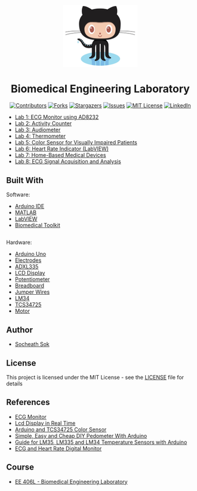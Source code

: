 <!-- Readme Start here -->

<!-- Load logo from readme/logo.jpg -->
<div align="center">
  <img src="readme/logo.jpg" width="200" alt="animated" />
</div>


<!-- Title -->
<h1 align="center" style="border: none">
Biomedical Engineering Laboratory
</h1>


<!-- Shield IO - very nice icons -->
<div align="center">

[![Contributors][contributors_shield]][contributors_url]
[![Forks][forks_shield]][forks_url]
[![Stargazers][stars_shield]][stars_url]
[![Issues][issues_shield]][issues_url]
[![MIT License][license_shield]][license_url]
[![LinkedIn][linkedin_shield]][linkedin_url]

</div>


<!-- Description -->
- [Lab 1: ECG Monitor using AD8232][Lab1]
- [Lab 2: Activity Counter][Lab2]
- [Lab 3: Audiometer][Lab3]
- [Lab 4: Thermometer][Lab4]
- [Lab 5: Color Sensor for Visually Impaired Patients][Lab5]
- [Lab 6: Heart Rate Indicator (LabVIEW)][Lab6]
- [Lab 7: Home-Based Medical Devices][Lab7]
- [Lab 8: ECG Signal Acquisition and Analysis][Lab8]


<!-- Include externals file that you need to run the program -->
<!-- ## Requirements -->



<!-- Include your major tools and frameworks -->
## Built With
Software: 
- [Arduino IDE][Arduino IDE]
- [MATLAB][MATLAB]
- [LabVIEW][LabVIEW]
- [Biomedical Toolkit][Toolkit]
## 
Hardware: 
- [Arduino Uno][Arduino Uno]
- [Electrodes][Electrodes]
- [ADXL335][Accelerometer]
- [LCD Display][LCD]
- [Potentiometer][Resistor]
- [Breadboard][Breadboard]
- [Jumper Wires][Wire]
- [LM34][Thermometer]
- [TCS34725][RGB]
- [Motor][Motor]

<!-- Authors information -->
## Author
- [Socheath Sok][github]


<!-- License -->
## License
This project is licensed under the MIT License - see the [LICENSE][license_url] file for details


<!-- Shoutout to other projects, plugin, or minor tools -->
 ## References
- [ECG Monitor][ECG Monitor]
- [Lcd Display in Real Time][Lcd Display in Real Time]
- [Arduino and TCS34725 Color Sensor][Arduino and TCS34725 Color Sensor]
- [Simple, Easy and Cheap DIY Pedometer With Arduino][Pedo]
- [Guide for LM35, LM335 and LM34 Temperature Sensors with Arduino][temperature]
- [ECG and Heart Rate Digital Monitor][Monitor]


<!-- Course -->
## Course
- [EE 406L - Biomedical Engineering Laboratory][course]


<!-- References -->
<!-- Shield Icons-->
[contributors_shield]: https://img.shields.io/github/contributors/SocheathSok/Automatic-Maze-Navigation-System.svg?style=for-the-badge
[forks_shield]: https://img.shields.io/github/forks/SocheathSok/Automatic-Maze-Navigation-System.svg?style=for-the-badge
[stars_shield]: https://img.shields.io/github/stars/SocheathSok/Automatic-Maze-Navigation-System.svg?style=for-the-badge
[issues_shield]: https://img.shields.io/github/issues/SocheathSok/Automatic-Maze-Navigation-System.svg?style=for-the-badge
[license_shield]: https://img.shields.io/github/license/SocheathSok/Automatic-Maze-Navigation-System.svg?style=for-the-badge
[linkedin_shield]: https://img.shields.io/badge/-LinkedIn-black.svg?style=for-the-badge&logo=linkedin&colorB=555

<!-- Shield URLs -->
[contributors_url]: https://github.com/SocheathSok/Automatic-Maze-Navigation-System/graphs/contributors
[forks_url]: https://github.com/SocheathSok/Automatic-Maze-Navigation-System/network/members
[stars_url]: https://github.com/SocheathSok/Automatic-Maze-Navigation-System/stargazers
[issues_url]: https://github.com/SocheathSok/Automatic-Maze-Navigation-System/issues
[license_url]: https://github.com/SocheathSok/Automatic-Maze-Navigation-System/blob/master/LICENSE
[linkedin_url]: https://www.linkedin.com/in/socheath-sok-010822240/

<!-- Other URLs -->
[github]: https://github.com/socheathsok
[course]: http://catalog.csulb.edu/preview_course_nopop.php?catoid=6&coid=55355
[Lab1]: https://github.com/SocheathSok/Biomedical-Engineering-Lab/tree/main/Lab%201
[Lab2]: https://github.com/SocheathSok/Biomedical-Engineering-Lab/tree/main/Lab%202
[Lab3]: https://github.com/SocheathSok/Biomedical-Engineering-Lab/tree/main/Lab%203
[Lab4]: https://github.com/SocheathSok/Biomedical-Engineering-Lab/tree/main/Lab%204
[Lab5]: https://github.com/SocheathSok/Biomedical-Engineering-Lab/tree/main/Lab%205
[Lab6]: https://github.com/SocheathSok/Biomedical-Engineering-Lab/tree/main/Lab%206
[Lab7]: https://github.com/SocheathSok/Biomedical-Engineering-Lab/tree/main/Lab%207
[Lab8]: https://github.com/SocheathSok/Biomedical-Engineering-Lab/tree/main/Lab%208
[ECG Monitor]: https://www.instructables.com/ECG-Monitoring-System-by-Using-Arduino-or-AD8232/
[Lcd Display in Real Time]: https://create.arduino.cc/projecthub/YoussefSabaa/lcd-display-in-real-time-ea0b7b
[Arduino and TCS34725 Color Sensor]: http://arduinolearning.com/code/arduino-tcs34725-color-sensor.php
[Pedo]: https://www.instructables.com/id/Simple-Easy-and-Cheap-DIY-Pedometer-with-Arduino/.
[temperature]: https://randomnerdtutorials.com/arduino-lm35-lm335-lm34-temperature-sensor/
[Monitor]: https://www.instructables.com/id/ECG-and-Heart-Rate-Digital-Monitor/.
[Electrodes]: https://www.amazon.com/BioProtech-Universal-ECG-EKG-Electrodes/dp/B06VWVKJ5D/ref=sr_1_3?keywords=ecg+electrodes&qid=1654583398&sr=8-3
[Arduino Uno]: https://www.amazon.com/Arduino-A000066-ARDUINO-UNO-R3/dp/B008GRTSV6
[Arduino IDE]: https://www.arduino.cc/en/software
[MATLAB]: https://www.mathworks.com/products/matlab.html
[LabVIEW]: https://www.ni.com/en-us/shop/labview.html
[Toolkit]: https://www.ni.com/en-us/support/downloads/tools-network/download.labview-biomedical-toolkit.html#379034
[Accelerometer]: https://www.analog.com/en/products/adxl335.html
[LCD]: https://www.amazon.com/Arducam-Display-Controller-Character-Backlight/dp/B019D9TYMI
[Resistor]: https://eepower.com/resistor-guide/resistor-types/potentiometer/#:~:text=A%20potentiometer%20is%20a%20manually%20adjustable%2C%20variable%20resistor%20with%20three,sets%20the%20resistive%20divider%20ratio.
[Breadboard]: https://learn.sparkfun.com/tutorials/how-to-use-a-breadboard/all
[Wire]: https://www.amazon.com/Breadboard-Jumper-Wire-75pcs-pack/dp/B0040DEI9M
[Thermometer]: https://www.ti.com/product/LM34
[RGB]: https://ams.com/tcs34725
[Motor]: https://learn.adafruit.com/adafruit-arduino-lesson-13-dc-motors/breadboard-layout
[Best-README-Template]: https://github.com/othneildrew/Best-README-Template


